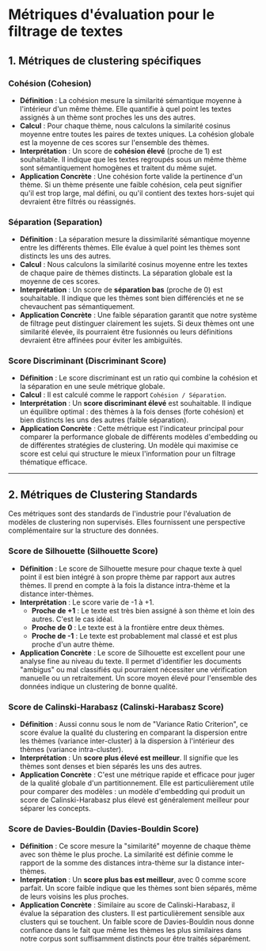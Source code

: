 # Métriques d'évaluation pour le filtrage de textes

## 1. Métriques de clustering spécifiques

### Cohésion (Cohesion)

*   **Définition** : La cohésion mesure la similarité sémantique moyenne à l'intérieur d'un même thème. Elle quantifie à quel point les textes assignés à un thème sont proches les uns des autres.
*   **Calcul** : Pour chaque thème, nous calculons la similarité cosinus moyenne entre toutes les paires de textes uniques. La cohésion globale est la moyenne de ces scores sur l'ensemble des thèmes.
*   **Interprétation** : Un score de **cohésion élevé** (proche de 1) est souhaitable. Il indique que les textes regroupés sous un même thème sont sémantiquement homogènes et traitent du même sujet.
*   **Application Concrète** : Une cohésion forte valide la pertinence d'un thème. Si un thème présente une faible cohésion, cela peut signifier qu'il est trop large, mal défini, ou qu'il contient des textes hors-sujet qui devraient être filtrés ou réassignés.

### Séparation (Separation)

*   **Définition** : La séparation mesure la dissimilarité sémantique moyenne entre les différents thèmes. Elle évalue à quel point les thèmes sont distincts les uns des autres.
*   **Calcul** : Nous calculons la similarité cosinus moyenne entre les textes de chaque paire de thèmes distincts. La séparation globale est la moyenne de ces scores.
*   **Interprétation** : Un score de **séparation bas** (proche de 0) est souhaitable. Il indique que les thèmes sont bien différenciés et ne se chevauchent pas sémantiquement.
*   **Application Concrète** : Une faible séparation garantit que notre système de filtrage peut distinguer clairement les sujets. Si deux thèmes ont une similarité élevée, ils pourraient être fusionnés ou leurs définitions devraient être affinées pour éviter les ambiguïtés.

### Score Discriminant (Discriminant Score)

*   **Définition** : Le score discriminant est un ratio qui combine la cohésion et la séparation en une seule métrique globale.
*   **Calcul** : Il est calculé comme le rapport `Cohésion / Séparation`.
*   **Interprétation** : Un **score discriminant élevé** est souhaitable. Il indique un équilibre optimal : des thèmes à la fois denses (forte cohésion) et bien distincts les uns des autres (faible séparation).
*   **Application Concrète** : Cette métrique est l'indicateur principal pour comparer la performance globale de différents modèles d'embedding ou de différentes stratégies de clustering. Un modèle qui maximise ce score est celui qui structure le mieux l'information pour un filtrage thématique efficace.

---

## 2. Métriques de Clustering Standards

Ces métriques sont des standards de l'industrie pour l'évaluation de modèles de clustering non supervisés. Elles fournissent une perspective complémentaire sur la structure des données.

### Score de Silhouette (Silhouette Score)

*   **Définition** : Le score de Silhouette mesure pour chaque texte à quel point il est bien intégré à son propre thème par rapport aux autres thèmes. Il prend en compte à la fois la distance intra-thème et la distance inter-thèmes.
*   **Interprétation** : Le score varie de -1 à +1.
    *   **Proche de +1** : Le texte est très bien assigné à son thème et loin des autres. C'est le cas idéal.
    *   **Proche de 0** : Le texte est à la frontière entre deux thèmes.
    *   **Proche de -1** : Le texte est probablement mal classé et est plus proche d'un autre thème.
*   **Application Concrète** : Le score de Silhouette est excellent pour une analyse fine au niveau du texte. Il permet d'identifier les documents "ambigus" ou mal classifiés qui pourraient nécessiter une vérification manuelle ou un retraitement. Un score moyen élevé pour l'ensemble des données indique un clustering de bonne qualité.

### Score de Calinski-Harabasz (Calinski-Harabasz Score)

*   **Définition** : Aussi connu sous le nom de "Variance Ratio Criterion", ce score évalue la qualité du clustering en comparant la dispersion entre les thèmes (variance inter-cluster) à la dispersion à l'intérieur des thèmes (variance intra-cluster).
*   **Interprétation** : Un **score plus élevé est meilleur**. Il signifie que les thèmes sont denses et bien séparés les uns des autres.
*   **Application Concrète** : C'est une métrique rapide et efficace pour juger de la qualité globale d'un partitionnement. Elle est particulièrement utile pour comparer des modèles : un modèle d'embedding qui produit un score de Calinski-Harabasz plus élevé est généralement meilleur pour séparer les concepts.

### Score de Davies-Bouldin (Davies-Bouldin Score)

*   **Définition** : Ce score mesure la "similarité" moyenne de chaque thème avec son thème le plus proche. La similarité est définie comme le rapport de la somme des distances intra-thème sur la distance inter-thèmes.
*   **Interprétation** : Un **score plus bas est meilleur**, avec 0 comme score parfait. Un score faible indique que les thèmes sont bien séparés, même de leurs voisins les plus proches.
*   **Application Concrète** : Similaire au score de Calinski-Harabasz, il évalue la séparation des clusters. Il est particulièrement sensible aux clusters qui se touchent. Un faible score de Davies-Bouldin nous donne confiance dans le fait que même les thèmes les plus similaires dans notre corpus sont suffisamment distincts pour être traités séparément.

